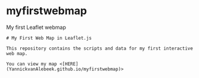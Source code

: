 # myfirstwebmap
My first Leaflet webmap

~~~
# My First Web Map in Leaflet.js

This repository contains the scripts and data for my first interactive web map.

You can view my map <[HERE](YannickvanAlebeek.github.io/myfirstwebmap)>
~~~
